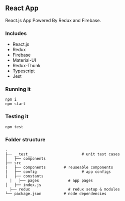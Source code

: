 
## React App

React.js App Powered By Redux and Firebase.

### Includes

- React.js
- Redux
- Firebase
- Material-UI
- Redux-Thunk
- Typescript
- Jest

### Running it

```
npm i
npm start
```

### Testing it

```
npm test
```

### Folder structure

    .
    ├── __test__				      # unit test cases
    │   ├── components
    ├── src
    |   ├── components        # reuseable components
    |   ├── config					  # app configs
    |   ├── constants
	  |   ├── pages             # app pages
    │   ├── index.js
	  ├── redux               	# redux setup & modules
    └── package.json          # node dependencies

